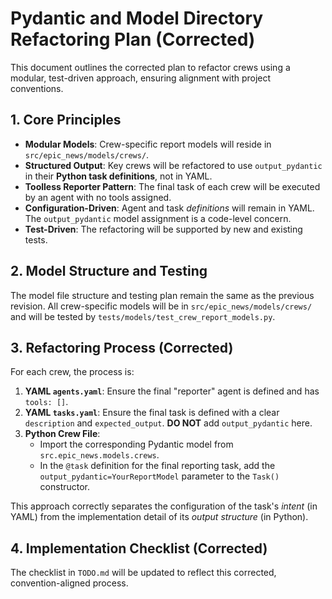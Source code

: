 # Pydantic and Model Directory Refactoring Plan (Corrected)

This document outlines the corrected plan to refactor crews using a modular, test-driven approach, ensuring alignment with project conventions.

## 1. Core Principles

- **Modular Models**: Crew-specific report models will reside in `src/epic_news/models/crews/`.
- **Structured Output**: Key crews will be refactored to use `output_pydantic` in their **Python task definitions**, not in YAML.
- **Toolless Reporter Pattern**: The final task of each crew will be executed by an agent with no tools assigned.
- **Configuration-Driven**: Agent and task *definitions* will remain in YAML. The `output_pydantic` model assignment is a code-level concern.
- **Test-Driven**: The refactoring will be supported by new and existing tests.

## 2. Model Structure and Testing

The model file structure and testing plan remain the same as the previous revision. All crew-specific models will be in `src/epic_news/models/crews/` and will be tested by `tests/models/test_crew_report_models.py`.

## 3. Refactoring Process (Corrected)

For each crew, the process is:

1.  **YAML `agents.yaml`**: Ensure the final "reporter" agent is defined and has `tools: []`.
2.  **YAML `tasks.yaml`**: Ensure the final task is defined with a clear `description` and `expected_output`. **DO NOT** add `output_pydantic` here.
3.  **Python Crew File**:
    -   Import the corresponding Pydantic model from `src.epic_news.models.crews`.
    -   In the `@task` definition for the final reporting task, add the `output_pydantic=YourReportModel` parameter to the `Task()` constructor.

This approach correctly separates the configuration of the task's *intent* (in YAML) from the implementation detail of its *output structure* (in Python).

## 4. Implementation Checklist (Corrected)

The checklist in `TODO.md` will be updated to reflect this corrected, convention-aligned process.
